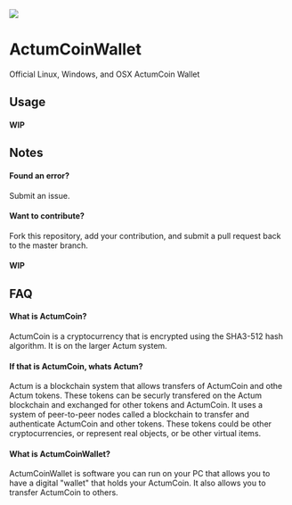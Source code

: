 <img src="https://actumcrypto.org/svg/logo.svg">

# ActumCoinWallet

Official Linux, Windows, and OSX ActumCoin Wallet

## Usage
#### WIP

## Notes
#### Found an error?
Submit an issue.
#### Want to contribute?
Fork this repository, add your contribution, and submit a pull request back to the master branch.
#### WIP

## FAQ
#### What is ActumCoin?
ActumCoin is a cryptocurrency that is encrypted using the SHA3-512 hash algorithm. It is on the larger Actum system.

#### If that is ActumCoin, whats Actum?
Actum is a blockchain system that allows transfers of ActumCoin and othe Actum tokens. These tokens can be securly transfered on the Actum blockchain and exchanged for other tokens and ActumCoin. It uses a system of peer-to-peer nodes called a blockchain to transfer and authenticate ActumCoin and other tokens. These tokens could be other cryptocurrencies, or represent real objects, or be other virtual items.

#### What is ActumCoinWallet?
ActumCoinWallet is software you can run on your PC that allows you to have a digital "wallet" that holds your ActumCoin. It also allows you to transfer ActumCoin to others.
